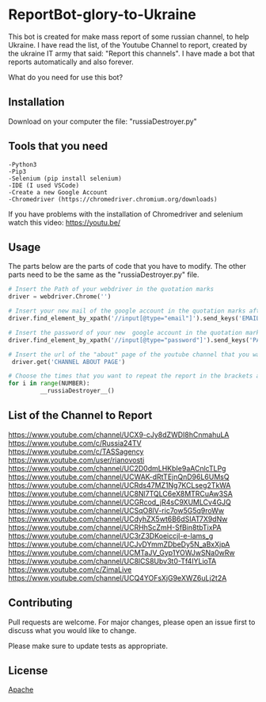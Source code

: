 # ReportBot-glory-to-Ukraine
This bot is created for make mass report of some russian channel, to help Ukraine.
I have read the list, of the Youtube Channel to report, created by the ukraine IT army that said: "Report this channels". I have made a bot that reports automatically and also forever.

What do you need for use this bot?
  


## Installation
Download on your computer the file: "russiaDestroyer.py"

## Tools that you need
    -Python3
    -Pip3
    -Selenium (pip install selenium)
    -IDE (I used VSCode)
    -Create a new Google Account 
    -Chromedriver (https://chromedriver.chromium.org/downloads)
If you have problems with the installation of Chromedriver and selenium watch this video: https://youtu.be/


## Usage
The parts below are the parts of code that you have to modify. The other parts need to be the same as the "russiaDestroyer.py" file.
```python
# Insert the Path of your webdriver in the quotation marks 
driver = webdriver.Chrome('')

# Insert your new mail of the google account in the quotation marks after "send_keys"
driver.find_element_by_xpath('//input[@type="email"]').send_keys('EMAIL')

# Insert the password of your new  google account in the quotation marks after "send_keys"
driver.find_element_by_xpath('//input[@type="password"]').send_keys('PASSWORD')

# Insert the url of the "about" page of the youtube channel that you want to report. REPORT ONLY THE RUSSIAN CHANNELS THAT ARE IN THE LIST BELOW.
 driver.get('CHANNEL ABOUT PAGE')

# Choose the times that you want to repeat the report in the brackets after "range"
for i in range(NUMBER):
         __russiaDestroyer__()

```
## List of the Channel to Report
https://www.youtube.com/channel/UCX9-cJy8dZWDI8hCnmahuLA
https://www.youtube.com/c/Russia24TV
https://www.youtube.com/c/TASSagency
https://www.youtube.com/user/rianovosti
https://www.youtube.com/channel/UC2D0dmLHKbIe9aACnlcTLPg
https://www.youtube.com/channel/UCWAK-dRtTEjnQnD96L6UMsQ
https://www.youtube.com/channel/UCRds47MZ1Ng7KCLseg2TkWA
https://www.youtube.com/channel/UC8Nl7TQLC6eX8MTRCuAw3SA
https://www.youtube.com/channel/UCGRcod_jR4sC9XUMLCv4GJQ
https://www.youtube.com/channel/UCSqO8lV-ric7ow5G5q9roWw
https://www.youtube.com/channel/UCdyhZX5wt6B6dSIAT7X9dNw
https://www.youtube.com/channel/UCRHhScZmH-SfBin8tbTixPA
https://www.youtube.com/channel/UC3rZ3DKoeiccjl-e-lams_g
https://www.youtube.com/channel/UCJvDYmmZDbeDy5N_aBxXjpA
https://www.youtube.com/channel/UCMTaJV_Gyp1YOWJwSNa0wRw
https://www.youtube.com/channel/UC8lCS8Ubv3t0-Tf4IYLioTA
https://www.youtube.com/c/ZimaLive
https://www.youtube.com/channel/UCQ4YOFsXjG9eXWZ6uLj2t2A


## Contributing
Pull requests are welcome. For major changes, please open an issue first to discuss what you would like to change.

Please make sure to update tests as appropriate.

## License
[Apache](https://choosealicense.com/licenses/apache/)
